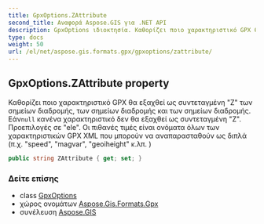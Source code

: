 ```yaml
---
title: GpxOptions.ZAttribute
second_title: Αναφορά Aspose.GIS για .NET API
description: GpxOptions ιδιοκτησία. Καθορίζει ποιο χαρακτηριστικό GPX θα εξαχθεί ως συντεταγμένη Z των σημείων διαδρομής των σημείων διαδρομής και των σημείων διαδρομής. Εάνnull κανένα χαρακτηριστικό δεν θα εξαχθεί ως συντεταγμένη Z. Προεπιλογές σε ele. Οι πιθανές τιμές είναι ονόματα όλων των χαρακτηριστικών GPX XML που μπορούν να αναπαρασταθούν ως διπλά π.χ. speed magvar geoiheight κ.λπ. 
type: docs
weight: 50
url: /el/net/aspose.gis.formats.gpx/gpxoptions/zattribute/
---
```

## GpxOptions.ZAttribute property

Καθορίζει ποιο χαρακτηριστικό GPX θα εξαχθεί ως συντεταγμένη "Z" των σημείων διαδρομής, των σημείων διαδρομής και των σημείων διαδρομής. Εάν`null` κανένα χαρακτηριστικό δεν θα εξαχθεί ως συντεταγμένη "Z". Προεπιλογές σε "ele". Οι πιθανές τιμές είναι ονόματα όλων των χαρακτηριστικών GPX XML που μπορούν να αναπαρασταθούν ως διπλά (π.χ. "speed", "magvar", "geoiheight" κ.λπ. )

```csharp
public string ZAttribute { get; set; }
```

### Δείτε επίσης

* class [GpxOptions](../)
* χώρος ονομάτων [Aspose.Gis.Formats.Gpx](../../gpxoptions/)
* συνέλευση [Aspose.GIS](../../../)


